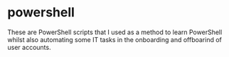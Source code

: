 # powershell

These are PowerShell scripts that I used as a method to learn PowerShell whilst also automating some IT tasks in the onboarding and offboarind of user accounts.